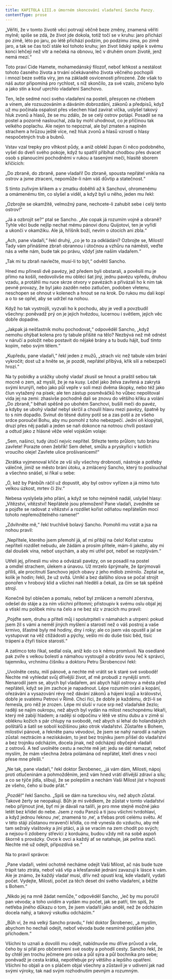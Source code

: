```yaml
---
title: KAPITOLA LIII.o úmorném skoncování vladaření Sancha Panzy.
contentType: prose
---
```


  

„Věřiti, že v tomto životě věci potrvají věčně beze změny, znamená věřiti mylně; spíše se zdá, že život jde dokola, totiž točí se v kruhu: jaro přichází po zimě, léto po jaru, po létě přichází podzim, po podzimu zima, po zimě jaro, a tak se čas točí stále kol tohoto kruhu; jen život lidský spěje k svému konci lehčeji než vítr a nečeká na obnovu, leč v druhém onom životě, jenž nemá mezí.“

Toto praví Cide Hamete, mohamedánský filozof, neboť lehkost a nestálost tohoto časného života a trvání očekávaného života věčného pochopili i mnozí beze světla víry, jen na základě osvícenosti přirozené. Zde však to náš autor připomíná pro rychlost, s níž skončilo, za své vzalo, zničeno bylo a jako stín a kouř uprchlo vladaření Sanchovo.

Ten, leže sedmé noci svého vladaření na posteli, přesycen ne chlebem a vínem, ale rozsuzováním a dáváním dobrozdání, zákonů a předpisů, když už mu počínala ospalost přes všechen hlad zavírat víčka, uslyšel takový hluk zvonů a hlasů, že se mu zdálo, že se celý ostrov potápí. Posadil se na postel a pozorně naslouchal, zda by mohl uhodnout, co je příčinou tak velkého poplachu. Ale nejen to nepoznal, ale byl zmaten a naplněn strachem a hrůzou ještě více, než hluk zvonů a hlasů vzrostl o hlasy nespočetných trub a bubnů.

Vstav vzal trepky pro vlhkost půdy, a aniž oblekl župan či něco podobného, vyšel do dveří svého pokoje, když tu spatřil přibíhat chodbou přes dvacet osob s planoucími pochodněmi v rukou a tasenými meči, hlasitě sborem křičících:

„Do zbraně, do zbraně, pane vladaři! Do zbraně, spousta nepřátel vnikla na ostrov a jsme ztraceni, nepomůže-li nám váš důvtip a statečnost.“

S tímto zuřivým křikem a v zmatku doběhli až k Sanchovi, ohromenému a omámenému tím, co slyšel a viděl, a když byli u něho, jeden mu řekl:

„Ozbrojte se okamžitě, velmožný pane, nechcete-li zahubit sebe i celý tento ostrov!“

„Já a ozbrojit se?“ ptal se Sancho. „Ale copak já rozumím vojně a obraně? Tyhle věci bude nejlíp nechat mému pánovi donu Quijotovi, ten je vyřídí a ukončí v okamžiku. Ale já, hříšník boží, nevím o útocích ani zbla.“

„Ach, pane vladaři,“ řekl druhý, „co je to za odkládání? Ozbrojte se, Milosti! Tady vám přinášíme zbraň obrannou i útočnou a vzhůru na náměstí, veďte nás a velte nám, bude tak po právu, vždyť jste naším vladařem.“

„Tak mi tu zbraň navlečte, musí-li to být,“ odvětil Sancho.

Hned mu přinesli dvě pavézy, jež předem byli obstarali, a pověsili mu je přímo na košili, nedovolivše mu obléci šat jiný, jednu pavézu vpředu, druhou vzadu, a protáhli mu ruce skrze otvory v pavézách a přivázali ho k nim tak pevně provazy, že byl jako zazděn nebo zatlučen, podoben vřetenu, neschopen se ohnout v kolenech a hnout se na krok. Do rukou mu dali kopí a o to se opřel, aby se udržel na nohou.

Když ho tak vystrojili, vyzvali ho k pochodu, aby je vedl a povzbudil všechny: poněvadž prý on je jejich hvězdou, lucernou i světlem, jejich věc dobře dopadne.

„Jakpak já nešťastník mohu pochodovat,“ odpověděl Sancho, „když nemohu ohýbat kolena pro ty tabule přišité na tělo? Nezbývá než mě odnést v náručí a položit nebo postavit do nějaké brány a tu budu hájit, buď tímto kopím, nebo svým tělem.“

„Kupředu, pane vladaři,“ řekl jeden z mužů, „strach víc než tabule vám brání vykročit; dost už a hněte se, je pozdě, nepřátel přibývá, křik sílí a nebezpečí hrozí.“

Na ty pobídky a urážky ubohý vladař zkusil se hnout a praštil sebou tak mocně o zem, až myslil, že je na kusy. Ležel jako želva zavřená a zakrytá svými krunýři, nebo jako půl vepře v soli mezi dvěma škopky, nebo též jako člun vytažený na písek; ale ten zástup posměváčků ho vůbec nepolitoval vida jej na zemi: zhasivše pochodně dali se znovu do většího křiku a volání „Do zbraně,“ běhali spěšně po ubohém Sanchovi, bušili meči do pavéz, a kdyby se ubohý vladař nebyl skrčil a choulil hlavu mezi pavézy, špatně by to s ním dopadlo. Svinut do těsné dutiny potil se a zas potil a ze všeho srdce poroučel Bohu, aby mu pomohl z toho nebezpečí. Jedni oň klopýtali, druzí přes něj padali a jeden se naň dokonce na notnou chvíli postavil a odtud jako z hlásné věže velel vojskům volaje:

„Sem, našinci, tudy útočí nejvíc nepřítel. Střezte tento průlom; tuto bránu zavřete! Porazte onen žebřík! Sem dehet, smůlu a pryskyřici v kotlích vroucího oleje! Zavřete ulice prošívanicemi!“

Zkrátka vyjmenoval křiče ze vší síly všechny drobnosti, nástroje a potřeby válečné, jimiž se město brání útoku, a zmlácený Sancho, který to poslouchal a všechno snášel, si říkal u sebe:

„Ó, kéž by Pánbůh ráčil už dopustit, aby byl ostrov vyřízen a já mimo tuto velkou úzkost, mrtev či živ.“

Nebesa vyslyšela jeho přání, a když se toho nejméně nadál, uslyšel hlasy: „Vítězství, vítězství! Nepřátelé jsou přemoženi! Pane vladaři, zvedněte se a pojďte se radovat z vítězství a rozdílet kořist odňatou nepřátelům mocí tohoto nepřemožitelného ramene!“

„Zdvihněte mě,“ řekl truchlivě bolavý Sancho. Pomohli mu vstát a jsa na nohou pravil:

„Nepřítele, kterého jsem přemohl já, ať mi přibijí na čelo! Kořist vzatou nepříteli rozdílet nebudu, ale žádám a prosím přítele, mám-li jakého, aby mi dal doušek vína, neboť usychám, a aby mi utřel pot, neboť se rozplývám.“

Utřeli jej, přinesli mu víno a odvázali pavézy, on se posadil na postel a omdlel strachem, úlekem a únavou. Už mrzelo šprýmaře, že šprýmovali příliš, ale procitnutí Sanchovo jejich obavy z jeho mdlob zmírnilo. Zeptal se, kolik je hodin; řekli, že už svítá. Umlkl a bez dalšího slova se počal strojit ponořen v hrobový klid a všichni naň hleděli a čekali, za čím se tak spěšně strojí.

Konečně byl oblečen a pomalu, neboť byl zmlácen a nemohl zčerstva, odešel do stáje a za ním všichni přítomní; přistoupiv k svému oslu objal jej a vtiskl mu polibek míru na čelo a ne bez slz v zracích mu pravil:

„Pojďte sem, druhu a příteli můj i spolutrpiteli v námahách a utrpení: pokud jsem žil s vámi a neměl jiných myšlení a starostí než o váš postroj a vaše krmivo, šťastné byly mé hodiny, dny i roky; ale co jsem vás opustil a jal se vystupovat na věž ctižádosti a pýchy, vešlo mi do duše tisíc běd, tisíc trápení a čtyři tisíce starostí.“

A zatímco toto říkal, sedlal osla, aniž kdo co k němu promluvil. Na osedlané pak zvíře s velkou bolestí a námahou vystoupil a obrátiv svou řeč k správci, tajemníku, vrchnímu číšníku a doktoru Petru Škrobencovi řekl:

„Uvolněte cestu, milí pánové, a nechte mě vrátit se k staré své svobodě! Nechte mě vyhledat svůj dřívější život, ať mě probudí z nynější smrti. Nenarodil jsem se, abych byl vladařem, ani abych hájil ostrovy a města před nepřáteli, když se jim zachce je napadnout. Lépe rozumím orání a kopání, ořezávání a vysazování révy než dávání zákonů a hájení krajů a království, dobře je svatému Petrovi v Římě. Chci říci, že dobře je každému, drží-li se řemesla, pro něž je zrozen. Lépe mi sluší v ruce srp než vladařské žezlo; raději se najím oukropu, než abych byl vydán na milost neschopnému lékaři, který mě zabíjí hladem; a raději si odpočinu v létě ve stínu dubu a v zimě si obléknu kožich s pár chlupy na svobodě, než abych si lehal do holandských polštářů a šatil se sobolí kožišinou jako otrok vladařství. Zůstaňte s Bohem, milostiví pánové, a řekněte panu vévodovi, že jsem se nahý narodil a nahým zůstal: neztrácím a nezískávám, to jest bez trojníku jsem přišel do vladařství a bez trojníku odcházím, docela jinak, než odcházejí obyčejně vladaři z ostrovů. A teď uvolněte cestu a nechte mě jet: jedu se dát namazat, neboť myslím, že mám všechna žebra polámána od nepřátel, kteří dnes v noci přese mne přešli.“

„Ne tak, pane vladaři,“ řekl doktor Škrobenec, „já vám dám, Milosti, nápoj proti otlučeninám a pohmožděním, jenž vám hned vrátí dřívější zdraví a sílu; a co se týče jídla, slibuji, že se polepším a nechám Vaši Milost jíst v hojnosti ze všeho, čeho si bude přát.“

„Pozdě!“ řekl Sancho. „Spíš se dám na tureckou víru, než abych zůstal. Takové žerty se neopakují. Bůh je mi svědkem, že zůstat v tomto vladařství nebo přijmout jiné, byť mi je dávali na talíři, je pro mne stejně možné jako letět bez křídel do nebe. Jsem z rodu Panzů a ti jsou všichni tvrdohlaví, a když jednou řeknou ‚ne‘, znamená to ‚ne‘, a třebas proti celému světu. Ať v této stáji zůstanou mravenčí křídla, co mě vynesla do vzduchu, aby mě tam sežraly vlaštovky a jiní ptáci, a já se vracím na zem chodit po svých; a nejsou-li zdobeny střevíci z korduánu, budou vždy mít na sobě aspoň škorně s provázky. Ovce k ovci a každý ať se natahuje, jak peřina stačí. Nechte mě už odejít, připozdívá se.“

Na to pravil správce:

„Pane vladaři, velmi ochotně necháme odejít Vaši Milost, ač nás bude tuze trápit tato ztráta, neboť váš vtip a křesťanské jednání zavazují k lásce k vám. Ale je známo, že každý vladař musí, dřív než opustí kraj, kde vladařil, vydati počet. Vydejte, Milosti, počet za těch deset dní svého vladaření, a běžte s Bohem.“

„Nikdo jej na mně žádat nemůže,“ odpověděl Sancho, „leč by mu poručil pan vévoda; a toho uvidím a vydám mu počet, jak se patří, tím spíš, že netřeba jiného důkazu o tom, že jsem vladařil jako anděl, než že odcházím docela nahý, a takový vskutku odcházím.“

„Bůh ví, že má velký Sancho pravdu,“ řekl doktor Škrobenec, „a myslím, abychom ho nechali odejít, neboť vévoda bude nesmírně potěšen jeho příchodem.“

Všichni to uznali a dovolili mu odejít, nabídnuvše mu dříve průvod a vše, čeho by si přál pro občerstvení své osoby a pohodlí cesty. Sancho řekl, že by chtěl jen trochu ječmene pro osla a půl sýra a půl bochníka pro sebe; poněvadž je cesta krátká, nepotřebuje prý většího a lepšího opatření. Všichni ho objali a on s pláčem objal všechny a zůstavil je v udivení jak nad svými výroky, tak nad svým rozhodnutím pevným a rozumným.
